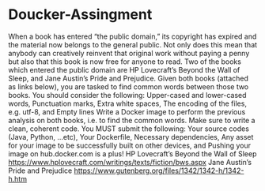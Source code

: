 # Doucker-Assingment
When a book has entered “the public domain,” its copyright has expired and the material now belongs to the general public. Not only does this mean that anybody can creatively reinvent that original work without paying a penny but also that this book is now free for anyone to read. Two of the books which entered the public domain are HP Lovecraft’s Beyond the Wall of Sleep, and Jane Austin’s Pride and Prejudice.  Given both books (attached as links below), you are tasked to find common words between those two books. You should consider the following:      Upper-cased and lower-cased words,     Punctuation marks,     Extra white spaces,     The encoding of the files, e.g. utf-8, and     Empty lines   Write a Docker image to perform the previous analysis on both books, i.e. to find the common words. Make sure to write a clean, coherent code. You MUST submit the following:      Your source codes (Java, Python, ...etc),     Your Dockerfile,     Necessary dependencies,     Any asset for your image to be successfully built on other devices, and     Pushing your image on hub.docker.com is a plus!  HP Lovecraft’s Beyond the Wall of Sleep https://www.hplovecraft.com/writings/texts/fiction/bws.aspx  Jane Austin’s Pride and Prejudice https://www.gutenberg.org/files/1342/1342-h/1342-h.htm
